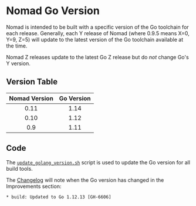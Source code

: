 # Nomad Go Version

Nomad is intended to be built with a specific version of the Go toolchain for
each release. Generally, each Y release of Nomad (where 0.9.5 means X=0, Y=9,
Z=5) will update to the latest version of the Go toolchain available at the
time.

Nomad Z releases update to the latest Go Z release but do *not* change Go's Y
version.

## Version Table

| Nomad Version | Go Version |
|:-------------:|:----------:|
| 0.11          | 1.14       |
| 0.10          | 1.12       |
| 0.9           | 1.11       |

## Code

The
[`update_golang_version.sh`](https://github.com/hashicorp/nomad/blob/master/scripts/update_golang_version.sh)
script is used to update the Go version for all build tools.

The [Changelog](https://github.com/hashicorp/nomad/blob/v0.10.2/CHANGELOG.md)
will note when the Go version has changed in the Improvements section:

```
* build: Updated to Go 1.12.13 [GH-6606]
```
